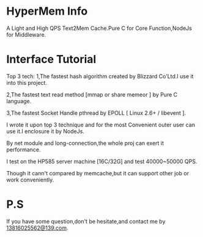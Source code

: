 HyperMem Info
===========

A Light and High QPS Text2Mem Cache.Pure C for Core Function,NodeJs for Middleware.

Interface Tutorial 
===========
Top 3 tech:
1,The fastest hash algorithm created by Blizzard Co'Ltd.I use it into this project.

2,The fastest text read method [mmap or share memeor ] by Pure C language.

3,The fastest Socket Handle pthread by EPOLL [ Linux 2.6+ / libevent ].


I wrote it upon top 3 technique and for the most Convenient outer user can use it.I enclosure it by NodeJs.

By net module and long-connection,the whole proj can exert it performance.

I test on the HP585 server machine [16C/32G] and test 40000~50000 QPS.

Though it cann't compared by memcache,but it can support other job or work conveniently.


P.S
==========
If you have some question,don't be hesitate,and contact me by 13816025562@139.com.

